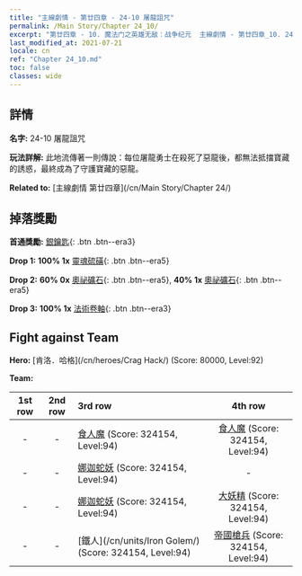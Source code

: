```yaml
---
title: "主線劇情 - 第廿四章 - 24-10 屠龍詛咒"
permalink: /Main Story/Chapter 24_10/
excerpt: "第廿四章 - 10. 魔法门之英雄无敌：战争纪元  主線劇情 - 第廿四章_10. 24-10 屠龍詛咒"
last_modified_at: 2021-07-21
locale: cn
ref: "Chapter 24_10.md"
toc: false
classes: wide
---
```


## 詳情

 **名字:** 24-10 屠龍詛咒

 **玩法詳解:** 此地流傳著一則傳說：每位屠龍勇士在殺死了惡龍後，都無法抵擋寶藏的誘惑，最終成為了守護寶藏的惡龍。

 **Related to:** [主線劇情 第廿四章](/cn/Main Story/Chapter 24/)

## 掉落獎勵

 **首通獎勵:** [銀鑰匙](/cn/Items/con_693/){: .btn .btn--era3}

 **Drop 1:** **100% 1x** [靈魂硫磺](/cn/Items/mat_85/){: .btn .btn--era5}

 **Drop 2:** **60% 0x** [奧祕礦石](/cn/Items/mat_75/){: .btn .btn--era5}, **40% 1x** [奧祕礦石](/cn/Items/mat_75/){: .btn .btn--era5}

 **Drop 3:** **100% 1x** [法術卷軸](/cn/Items/con_694/){: .btn .btn--era3}


## Fight against Team
 **Hero:** [肯洛．哈格](/cn/heroes/Crag Hack/) (Score: 80000, Level:92)

 **Team:**


  | 1st row | 2nd row | 3rd row | 4th row |
  |:----:|:----:|:----|:----:|
  | - | - | [食人魔](/cn/units/Ogre/) (Score: 324154, Level:94)  | [食人魔](/cn/units/Ogre/) (Score: 324154, Level:94)  |
  | - | - | [娜迦蛇妖](/cn/units/Naga/) (Score: 324154, Level:94)  | - |
  | - | - | [娜迦蛇妖](/cn/units/Naga/) (Score: 324154, Level:94)  | [大妖精](/cn/units/Gremlin/) (Score: 324154, Level:94)  |
  | - | - | [鐵人](/cn/units/Iron Golem/) (Score: 324154, Level:94)  | [帝國槍兵](/cn/units/Pikeman/) (Score: 324154, Level:94)  |


